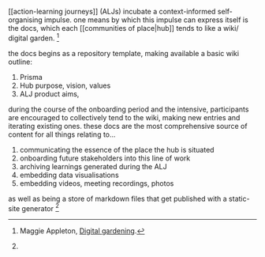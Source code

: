 [[action-learning journeys]] (ALJs) incubate a context-informed self-organising impulse. one means by which this impulse can express itself is the docs, which each [[communities of place|hub]] tends to like a wiki/ digital garden. [^1]

the docs begins as a repository template, making available a basic wiki outline:

1. Prisma
2. Hub purpose, vision, values
3. ALJ product aims, 

during the course of the onboarding period and the intensive, participants are encouraged to collectively tend to the wiki, making new entries and iterating existing ones. these docs are the most comprehensive source of content for all things relating to... 

1. communicating the essence of the place the hub is situated 
2. onboarding future stakeholders into this line of work
3. archiving learnings generated during the ALJ
4. embedding data visualisations
5. embedding videos, meeting recordings, photos

as well as being a store of markdown files that get published with a static-site generator [^2] 

[^1]: Maggie Appleton, [Digital gardening](https://maggieappleton.com/garden-history).
[^2]: 